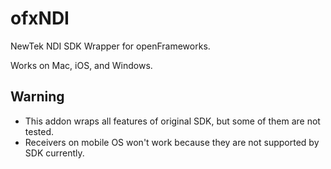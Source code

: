 # ofxNDI

NewTek NDI SDK Wrapper for openFrameworks.

Works on Mac, iOS, and Windows.

## Warning
- This addon wraps all features of original SDK, but some of them are not tested. 
- Receivers on mobile OS won't work because they are not supported by SDK currently.



